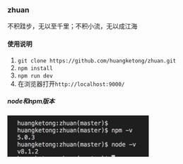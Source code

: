 ### zhuan

不积跬步，无以至千里；不积小流，无以成江海

#### 使用说明

1. `git clone https://github.com/huangketong/zhuan.git` 
2. `npm install`
3. `npm run dev`
4. 在浏览器打开`http://localhost:9000/`

##### node和npm版本
<img src='https://github.com/huangketong/zhuan/blob/master/src/assets/version.png' width="320"/>
 
